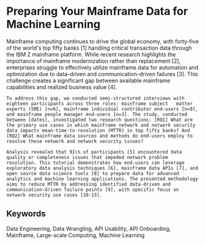 # Preparing Your Mainframe Data for Machine Learning
Mainframe computing continues to drive the global economy, with forty-five of the world's top fifty banks [1] handling critical transaction data through the IBM Z mainframe platform. While recent research highlights the importance of mainframe modernization rather than replacement [2], enterprises struggle to effectively utilize mainframe data for automation and optimization due to data-driven and communication-driven failures [3]. This challenge creates a significant gap between available mainframe capabilities and realized business value [4].

    To address this gap, we conducted semi-structured interviews with eighteen participants across three roles: mainframe subject   matter experts (SME) [n=6], mainframe individual contributor end-users [n=9], and mainframe people manager end-users [n=3]. The study, conducted between [dates], investigated two research questions: [RQ1] What are the primary use cases in which mainframe network and network security data impacts mean-time-to-resolution (MTTR) in top fifty banks? And [RQ2] What mainframe data sources and methods do end-users employ to resolve these network and network security issues?
    
    Analysis revealed that 91\% of participants [5] encountered data quality or completeness issues that impeded network problem resolution. This tutorial demonstrates how end-users can leverage exploratory data analysis techniques [6], mainframe data APIs [7], and open source data science tools [8] to prepare data for advanced analytics and machine learning applications. The presented methodology aims to reduce MTTR by addressing identified data-driven and communication-driven failure points [9], with specific focus on network security use cases [10-13].

## Keywords
Data Engineering, Data Wrangling, API Usability, API Onboarding, Mainframe, Large-scale Computing, Machine Learning

